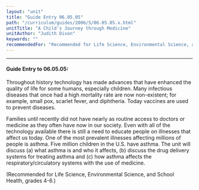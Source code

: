 ```yaml
---
layout: "unit"
title: "Guide Entry 06.05.05"
path: "/curriculum/guides/2006/5/06.05.05.x.html"
unitTitle: "A Child's Journey through Medicine"
unitAuthor: "Judith Dixon"
keywords: ""
recommendedFor: "Recommended for Life Science, Environmental Science, and School Health, grades 4-6."
---
```

<body>
<hr/>
<h4>
Guide Entry to 06.05.05:
</h4>
<p>
Throughout history technology has made advances that have enhanced the quality of life for some humans, especially children. Many infectious diseases that once had a high mortality rate are now non-existent; for example, small pox, scarlet fever, and diphtheria. Today vaccines are used to prevent diseases.
</p>
<p>
Families until recently did not have nearly as routine access to doctors or medicine as they often have now in our society. Even with all of the technology available there is still a need to educate people on illnesses that affect us today. One of the most prevalent illnesses affecting millions of people is asthma. Five million children in the U.S. have asthma. The unit will discuss (a) what asthma is and who it affects, (b) discuss the drug delivery systems for treating asthma and (c) how asthma affects the respiratory/circulatory systems with the use of medicine.
</p>
<p>
(Recommended for Life Science, Environmental Science, and School Health, grades 4-6.)
</p>
</body>